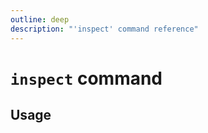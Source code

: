 ```yaml
---
outline: deep
description: "'inspect' command reference"
---
```

# `inspect` command

<script setup lang="ts">
import {data as docs} from "./cli.data.js";
const commandDoc = docs.inspect.index;
</script>

<p v-html="commandDoc.description"></p>

## Usage
<div v-html="commandDoc.usageHtml"></div>
<div v-html="commandDoc.options"></div>
